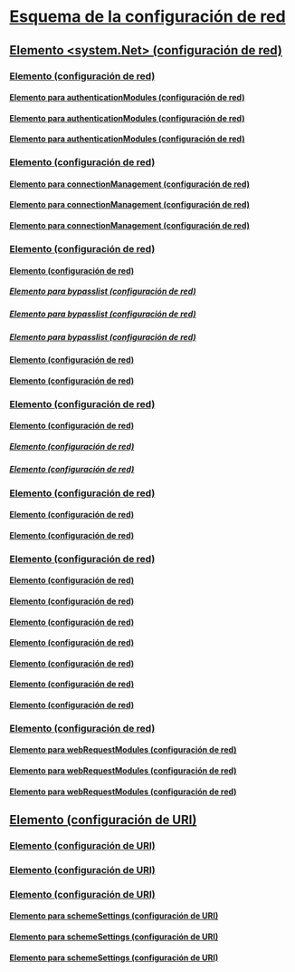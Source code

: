 # [Esquema de la configuración de red](index.md)
## [Elemento <system.Net> (configuración de red)](system-net-element-network-settings.md)
### [Elemento <authenticationModules> (configuración de red)](authenticationmodules-element-network-settings.md)
#### [Elemento <add> para authenticationModules (configuración de red)](add-element-for-authenticationmodules-network-settings.md)
#### [Elemento <remove> para authenticationModules (configuración de red)](remove-element-for-authenticationmodules-network-settings.md)
#### [Elemento <clear> para authenticationModules (configuración de red)](clear-element-for-authenticationmodules-network-settings.md)
### [Elemento <connectionManagement> (configuración de red)](connectionmanagement-element-network-settings.md)
#### [Elemento <add> para connectionManagement (configuración de red)](add-element-for-connectionmanagement-network-settings.md)
#### [Elemento <clear> para connectionManagement (configuración de red)](clear-element-for-connectionmanagement-network-settings.md)
#### [Elemento <remove> para connectionManagement (configuración de red)](remove-element-for-connectionmanagement-network-settings.md)
### [Elemento <defaultProxy> (configuración de red)](defaultproxy-element-network-settings.md)
#### [Elemento <bypasslist> (configuración de red)](bypasslist-element-network-settings.md)
##### [Elemento <add> para bypasslist (configuración de red)](add-element-for-bypasslist-network-settings.md)
##### [Elemento <clear> para bypasslist (configuración de red)](clear-element-for-bypasslist-network-settings.md)
##### [Elemento <remove> para bypasslist (configuración de red)](remove-element-for-bypasslist-network-settings.md)
#### [Elemento <module> (configuración de red)](module-element-network-settings.md)
#### [Elemento <proxy> (configuración de red)](proxy-element-network-settings.md)
### [Elemento <mailSettings> (configuración de red)](mailsettings-element-network-settings.md)
#### [Elemento <smtp> (configuración de red)](smtp-element-network-settings.md)
##### [Elemento <specifiedPickupDirectory> (configuración de red)](specifiedpickupdirectory-element-network-settings.md)
##### [Elemento <network> (configuración de red)](network-element-network-settings.md)
### [Elemento <requestCaching> (configuración de red)](requestcaching-element-network-settings.md)
#### [Elemento <defaultHttpCachePolicy> (configuración de red)](defaulthttpcachepolicy-element-network-settings.md)
#### [Elemento <defaultFtpCachePolicy> (configuración de red)](defaultftpcachepolicy-element-network-settings.md)
### [Elemento <settings> (configuración de red)](settings-element-network-settings.md)
#### [Elemento <httpWebRequest> (configuración de red)](httpwebrequest-element-network-settings.md)
#### [Elemento <ipv6> (configuración de red)](ipv6-element-network-settings.md)
#### [Elemento <performanceCounter> (configuración de red)](performancecounter-element-network-settings.md)
#### [Elemento <servicePointManager> (configuración de red)](servicepointmanager-element-network-settings.md)
#### [Elemento <socket> (configuración de red)](socket-element-network-settings.md)
#### [Elemento <webProxyScript> (configuración de red)](webproxyscript-element-network-settings.md)
#### [Elemento <httpListener> (configuración de red)](httplistener-element-network-settings.md)
### [Elemento <webRequestModules> (configuración de red)](webrequestmodules-element-network-settings.md)
#### [Elemento <add> para webRequestModules (configuración de red)](add-element-for-webrequestmodules-network-settings.md)
#### [Elemento <remove> para webRequestModules (configuración de red)](remove-element-for-webrequestmodules-network-settings.md)
#### [Elemento <clear> para webRequestModules (configuración de red)](clear-element-for-webrequestmodules-network-settings.md)
## [Elemento <Uri> (configuración de URI)](uri-element-uri-settings.md)
### [Elemento <idn> (configuración de URI)](idn-element-uri-settings.md)
### [Elemento <iriParsing> (configuración de URI)](iriparsing-element-uri-settings.md)
### [Elemento <schemeSettings> (configuración de URI)](schemesettings-element-uri-settings.md)
#### [Elemento <add> para schemeSettings (configuración de URI)](add-element-for-schemesettings-uri-settings.md)
#### [Elemento <clear> para schemeSettings (configuración de URI)](clear-element-for-schemesettings-uri-settings.md)
#### [Elemento <remove> para schemeSettings (configuración de URI)](remove-element-for-schemesettings-uri-settings.md)
